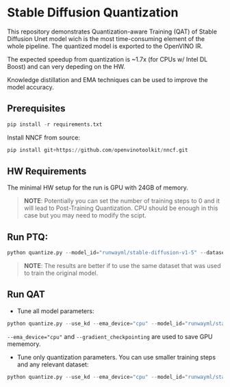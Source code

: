 # Stable Diffusion Quantization
This repository demonstrates Quantization-aware Training (QAT) of Stable Diffusion Unet model wich is the most time-consuming element of the whole pipeline. The quantized model is exported to the OpenVINO IR.

The expected speedup from quantization is ~1.7x (for CPUs w/ Intel DL Boost) and can very depeding on the HW.

Knowledge distillation and EMA techniques can be used to improve the model accuracy.

## Prerequisites
```python
pip install -r requirements.txt
```

Install NNCF from source:
```python
pip install git+https://github.com/openvinotoolkit/nncf.git
```

## HW Requirements
The minimal HW setup for the run is GPU with 24GB of memory.

>**NOTE**: Potentially you can set the number of training steps to 0 and it will lead to Post-Training Quantization. CPU should be enough in this case but you may need to modify the scipt.

## Run PTQ:
```python
python quantize.py --model_id="runwayml/stable-diffusion-v1-5" --dataset_name="lambdalabs/pokemon-blip-captions" --max_train_steps=0
```

>**NOTE**: The results are better if to use the same dataset that was used to train the original model.

## Run QAT

* Tune all model parameters:
```python
python quantize.py --use_kd --ema_device="cpu" --model_id="runwayml/stable-diffusion-v1-5" --center_crop --random_flip --gradient_checkpointing --scale_lr --dataset_name="lambdalabs/pokemon-blip-captions" 
```

`--ema_device="cpu"` and `--gradient_checkpointing` are used to save GPU mememory.

* Tune only quantization parameters. You can use smaller training steps and any relevant dataset:
```python
python quantize.py --use_kd --ema_device="cpu" --model_id="runwayml/stable-diffusion-v1-5" --center_crop --random_flip --gradient_checkpointing --scale_lr --dataset_name="lambdalabs/pokemon-blip-captions" --tune_quantizers_only
```


